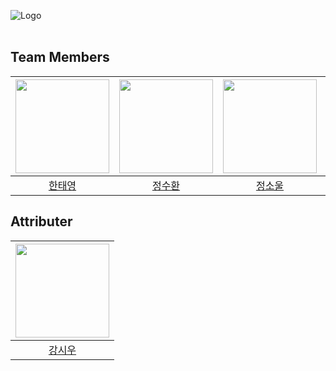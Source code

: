 ![Logo](https://github.com/TeamPloy/.github/assets/137587401/f6139441-6f9a-4489-9ec3-1806aaddbff7)
<br><br>

## Team Members
|<img src="https://avatars.githubusercontent.com/u/122420333?v=4"  width="150"/>|<img src="https://avatars.githubusercontent.com/u/127077789?v=4"  width="150"/>|<img src="https://avatars.githubusercontent.com/u/127070775?v=4"  width="150"/>|<img src="https://avatars.githubusercontent.com/u/137587401?v=4"  width="150"/>|
|:-:|:-:|:-:|:-:|
|[한태영](https://github.com/noahmik)|[정수환](https://github.com/JeongSuHwan23)|[정소울](https://github.com/soul071213)|[송윤서](https://github.com/yunse0708)|

## Attributer
|<img src="https://avatars.githubusercontent.com/u/128358675?v=4"  width="150"/>|
|:-:|
|[강시우](https://github.com/kangsiwoo)|
